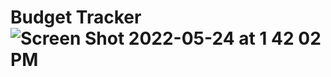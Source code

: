 # Budget Tracker![Screen Shot 2022-05-24 at 1 42 02 PM](https://user-images.githubusercontent.com/91090460/170128543-da80de7d-e086-42ee-b9f2-0f7a291c80e2.png)
